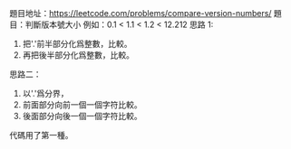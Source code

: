 題目地址：https://leetcode.com/problems/compare-version-numbers/
題目：判斷版本號大小
例如：0.1 < 1.1 < 1.2 < 12.212
思路 1:
1. 把'.'前半部分化爲整數，比較。
2. 再把後半部分化爲整數，比較。

思路二：
1. 以'.'爲分界，
2. 前面部分向前一個一個字符比較。
3. 後面部分向後一個一個字符比較。

代碼用了第一種。
